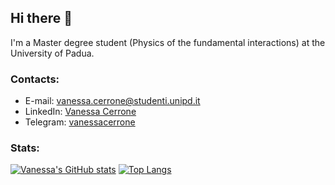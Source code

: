 ## Hi there 👋
I'm a Master degree student (Physics of the fundamental interactions) at the University of Padua. 

### Contacts:
* E-mail: vanessa.cerrone@studenti.unipd.it
* LinkedIn: [Vanessa Cerrone](https://www.linkedin.com/in/vanessa-cerrone-51129b220/)
* Telegram: [vanessacerrone](https://t.me/vanessacerrone)

### Stats:
[![Vanessa's GitHub stats](https://github-readme-stats.vercel.app/api?username=vanessacerrone&show_icons=true&theme=radical)](https://github.com/vanessacerrone/github-readme-stats)
[![Top Langs](https://github-readme-stats.vercel.app/api/top-langs/?username=vanessacerrone&show_icons=true&theme=radical)](https://github.com/vanessacerrone/github-readme-stats)
<!--


**vanessacerrone/vanessacerrone** is a ✨ _special_ ✨ repository because its `README.md` (this file) appears on your GitHub profile.

Here are some ideas to get you started:

- 🔭 I’m currently working on ...
- 🌱 I’m currently learning ...
- 👯 I’m looking to collaborate on ...
- 🤔 I’m looking for help with ...
- 💬 Ask me about ...
- 📫 How to reach me: ...
- 😄 Pronouns: ...
- ⚡ Fun fact: ...
-->
